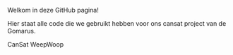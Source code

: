Welkom in deze GitHub pagina!

Hier staat alle code die we gebruikt hebben voor ons cansat project van de Gomarus.

CanSat WeepWoop
